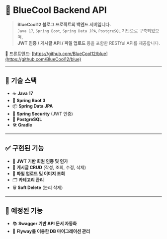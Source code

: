 # 📘 BlueCool Backend API

> **BlueCool12 블로그 프로젝트의 백엔드 서버입니다.**  
> `Java 17`, `Spring Boot`, `Spring Data JPA`, `PostgreSQL` 기반으로 구축되었으며,  
> **JWT 인증 / 게시글 API / 파일 업로드** 등을 포함한 RESTful API를 제공합니다.

🔗 프론트엔드: [https://github.com/BlueCool12/blue](https://github.com/BlueCool12/blue)

---

## 🔧 기술 스택

- ☕ **Java 17**
- 🌱 **Spring Boot 3**
- 📦 **Spring Data JPA**
- 🔐 **Spring Security** (JWT 인증)
- 🐘 **PostgreSQL**
- 🛠 **Gradle**

---

## ✅ 구현된 기능

- 🔐 **JWT 기반 회원 인증 및 인가**
- 📝 **게시글 CRUD** (작성, 조회, 수정, 삭제)
- 📁 **파일 업로드 및 이미지 조회**
- 🗂 **카테고리 관리**
- 🗑 **Soft Delete** (논리 삭제)

---

## 🚧 예정된 기능

- 📚 **Swagger 기반 API 문서 자동화**
- 🛫 **Flyway를 이용한 DB 마이그레이션 관리**
